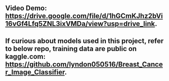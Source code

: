 ## Video Demo: https://drive.google.com/file/d/1hGCmKJhz2bVi16vGf4Lfq5ZNL3ixVMDa/view?usp=drive_link. 

## If curious about models used in this project, refer to below repo, training data are public on kaggle.com: https://github.com/lyndon050516/Breast_Cancer_Image_Classifier. 
